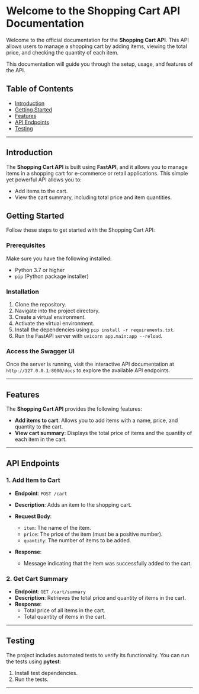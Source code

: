 # Welcome to the Shopping Cart API Documentation

Welcome to the official documentation for the **Shopping Cart API**. This API allows users to manage a shopping cart by adding items, viewing the total price, and checking the quantity of each item.

This documentation will guide you through the setup, usage, and features of the API.

## Table of Contents

- [Introduction](#introduction)
- [Getting Started](#getting-started)
- [Features](#features)
- [API Endpoints](#api-endpoints)
- [Testing](#testing)

---

## Introduction

The **Shopping Cart API** is built using **FastAPI**, and it allows you to manage items in a shopping cart for e-commerce or retail applications. This simple yet powerful API allows you to:
- Add items to the cart.
- View the cart summary, including total price and item quantities.

## Getting Started

Follow these steps to get started with the Shopping Cart API:

### Prerequisites
Make sure you have the following installed:
- Python 3.7 or higher
- `pip` (Python package installer)

### Installation
1. Clone the repository.
2. Navigate into the project directory.
3. Create a virtual environment.
4. Activate the virtual environment.
5. Install the dependencies using `pip install -r requirements.txt`.
6. Run the FastAPI server with `uvicorn app.main:app --reload`.

### Access the Swagger UI
Once the server is running, visit the interactive API documentation at `http://127.0.0.1:8000/docs` to explore the available API endpoints.

---

## Features

The **Shopping Cart API** provides the following features:

- **Add items to cart**: Allows you to add items with a name, price, and quantity to the cart.
- **View cart summary**: Displays the total price of items and the quantity of each item in the cart.

---

## API Endpoints

### 1. **Add Item to Cart**
- **Endpoint**: `POST /cart`
- **Description**: Adds an item to the shopping cart.
- **Request Body**:
  - `item`: The name of the item.
  - `price`: The price of the item (must be a positive number).
  - `quantity`: The number of items to be added.

- **Response**: 
  - Message indicating that the item was successfully added to the cart.

### 2. **Get Cart Summary**
- **Endpoint**: `GET /cart/summary`
- **Description**: Retrieves the total price and quantity of items in the cart.
- **Response**: 
  - Total price of all items in the cart.
  - Total quantity of items in the cart.

---

## Testing

The project includes automated tests to verify its functionality. You can run the tests using **pytest**:

1. Install test dependencies.
2. Run the tests.

---
